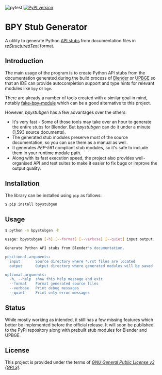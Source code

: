 ![pytest](https://github.com/mysticfall/bpystubgen/workflows/pytest/badge.svg)
[![PyPI version](https://badge.fury.io/py/bpystubgen.svg)](https://badge.fury.io/py/bpystubgen)

BPY Stub Generator
==================

A utility to generate Python [API stubs](https://www.python.org/dev/peps/pep-0561/) from 
documentation files in [_reStructuredText_](https://docutils.sourceforge.io/rst.html) format.  

## Introduction ##

The main usage of the program is to create Python API stubs from the documentation generated 
during the build process of [Blender](https://www.blender.org) or [UPBGE](https://upbge.org) 
so that an IDE can provide autocompletion support and type hints for relevant modules like 
`bpy` or `bge`.

There are already a number of tools created with a similar goal in mind, notably 
[fake-bpy-module](https://github.com/nutti/fake-bpy-module) which can be a good alternative 
to this project.

However, _bpystubgen_ has a few advantages over the others:

 * It's very fast - Some of those tools may take over an hour to generate the entire stubs 
   for Blender. But _bpystubgen_ can do it under a minute (1,593 source documents).
 * The generated stub modules preserve most of the source documentation, so you can use them 
   as a manual as well.
 * It generates _PEP-561_ compliant stub modules, so it's safe to include them in your runtime 
   module path.
 * Along with its fast execution speed, the project also provides well-organised API and test 
   suites to make it easier to fix bugs or improve the output quality. 

## Installation ##

The library can be installed using `pip` as follows:
```bash
$ pip install bpystubgen
```

## Usage ##

```bash
$ python -m bpystubgen -h

usage: bpystubgen [-h] [--format] [--verbose] [--quiet] input output

Generate Python API stubs from Blender's documentation.

positional arguments:
  input       Source directory where *.rst files are located
  output      Output directory where generated modules will be saved

optional arguments:
  -h, --help  show this help message and exit
  --format    Format generated source files
  --verbose   Print debug messages
  --quiet     Print only error messages
```

## Status ##

While mostly working as intended, it still has a few missing features which better be implemented 
before the official release. It will soon be published to the PyPi repository along with prebuilt 
stub modules for Blender and UPBGE.

## License ##

This project is provided under the terms of _[GNU General Public License v3 (GPL3)](LICENSE)_.
